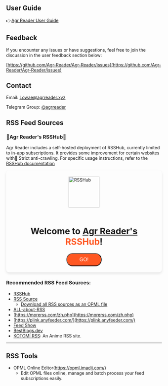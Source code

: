## User Guide
👉[Agr Reader User Guide](/zh/navigation/how-to-use)


## Feedback
If you encounter any issues or have suggestions, feel free to join the discussion in the user feedback section below:

[https://github.com/Agr-Reader/Agr-Reader/issues](https://github.com/Agr-Reader/Agr-Reader/issues)

## Contact
Email: Lowae@agrreader.xyz

Telegram Group: [@agrreader](https://t.me/agrreader)

## RSS Feed Sources

### :tada:Agr Reader's RSSHub:tada:
Agr Reader includes a self-hosted deployment of RSSHub, currently limited to in-app subscriptions. It provides some improvement for certain websites with<span class="VPBadge danger">🚨 Strict anti-crawling</span>.
For specific usage instructions, refer to the [RSSHub documentation](https://docs.rsshub.app/)
<div style="padding: 20px; border-radius: 10px; display: flex; flex-direction: column; align-items: center; background-color: var(--vp-c-bg-soft); box-shadow: 0 4px 8px rgba(0, 0, 0, 0.1);">
  <img src="/images/rsshub-logo.webp" alt="RSSHub" width="100" loading="lazy" style="margin-bottom: 20px;"/>
  <h1 style="margin-bottom: 20px; text-align: center;">Welcome to <span style="color:var(--vp-c-brand-1);"><a href="https://rsshub.agrreader.xyz/">Agr Reader's</a></span> <span style="color: #FF5722; ">RSSHub</span>!</h1>
  <button 
    onclick="window.location.href='https://rsshub.agrreader.xyz/';" 
    style="
      background-color: #FF5722; 
      color: white; 
      padding: 10px 40px; 
      border-radius: 20px; 
      cursor: pointer; 
      font-size: 16px; 
      transition: background-color 0.3s ease, transform 0.2s ease;
      "
      onmouseover="this.style.backgroundColor='#E64A19'; this.style.transform='scale(1.05)';"
      onmouseout="this.style.backgroundColor='#FF5722'; this.style.transform='scale(1)';"
      onmousedown="this.style.transform='scale(1.02)';"
      onmouseup="this.style.transform='scale(1.05)';"
      >
    GO!
  </button>
</div>

### Recommended RSS Feed Sources:  
- [RSSHub](https://rsshub.app/)
- [RSS Source](https://rss-source.com/)
  - <a href="https://www.agrreader.xyz/resources/AgrReader-rss-source.opml" download="AgrReader-rss-source.opml">Download all RSS sources as an OPML file</a>
- [ALL-about-RSS](https://github.com/AboutRSS/ALL-about-RSS)
- [https://morerss.com/zh.php](https://morerss.com/zh.php)
- [https://plink.anyfeeder.com/](https://plink.anyfeeder.com/)
- [Feed Show](https://feed.hocgin.com/feed/search)
- [BestBlogs.dev](https://www.bestblogs.dev/sources)
- [KOTOMI RSS](https://moe4sale.in/): An Anime RSS site.
<hr>

## RSS Tools

- OPML Online Editor(https://opml.imadij.com/)
  - Edit OPML files online, manage and batch process your feed subscriptions easily.